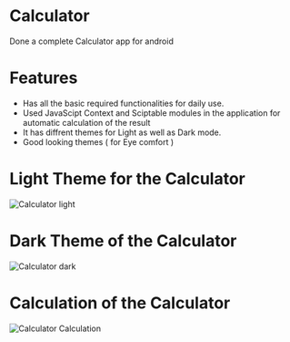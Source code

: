 # Calculator
Done a complete Calculator app for android 

# Features
- Has all the basic required functionalities for daily use.
- Used JavaScipt Context and Sciptable modules in the application for automatic calculation of the result
- It has diffrent themes for Light as well as Dark mode.
- Good looking themes ( for Eye comfort )

# Light Theme for the Calculator
![Calculator light](https://github.com/Pvamsi02/Calculator/assets/112920388/5aa0fecb-7290-4cc8-b7f8-1d05982ac2a8)

# Dark Theme of the Calculator
![Calculator dark](https://github.com/Pvamsi02/Calculator/assets/112920388/e2969091-582a-45c4-af13-70b9091ba529)

# Calculation of the Calculator
![Calculator Calculation](https://github.com/Pvamsi02/Calculator/assets/112920388/e2ae1bcf-93bc-4eee-8f40-7287bc373bc0)
